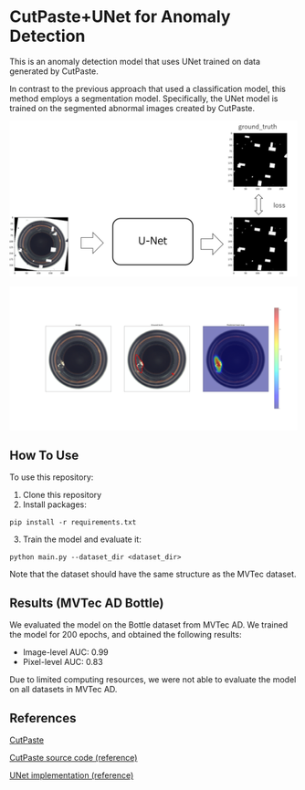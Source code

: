 # CutPaste+UNet for Anomaly Detection

This is an anomaly detection model that uses UNet trained on data generated by CutPaste.

In contrast to the previous approach that used a classification model, this method employs a segmentation model. Specifically, the UNet model is trained on the segmented abnormal images created by CutPaste.


![cutpaste_unet](https://github.com/tocom242242/CutPaste_UNet_AD/blob/main/fig/cutpaste_unet.png)

![sample_result](https://github.com/tocom242242/CutPaste_UNet_AD/blob/main/fig/sample_result.png)



## How To Use

To use this repository:

1. Clone this repository
2. Install packages:
```
pip install -r requirements.txt
```
3. Train the model and evaluate it:
```
python main.py --dataset_dir <dataset_dir>
```
Note that the dataset should have the same structure as the MVTec dataset.

## Results (MVTec AD Bottle)

We evaluated the model on the Bottle dataset from MVTec AD. We trained the model for 200 epochs, and obtained the following results:

- Image-level AUC: 0.99
- Pixel-level AUC: 0.83

Due to limited computing resources, we were not able to evaluate the model on all datasets in MVTec AD.

## References 
[CutPaste](https://arxiv.org/pdf/2104.04015.pdf)

[CutPaste source code (reference)](https://github.com/LilitYolyan/CutPaste)

[UNet implementation (reference)](https://github.com/milesial/Pytorch-UNet)